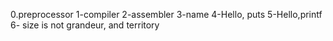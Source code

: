 0.preprocessor
1-compiler
2-assembler
3-name
4-Hello, puts
5-Hello,printf
6- size is not grandeur, and territory
